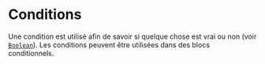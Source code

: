 # Conditions

Une condition est utilisé afin de savoir si quelque chose est vrai ou non (voir [``Boolean``](Boolean.md)).
Les conditions peuvent être utilisées dans des blocs conditionnels.